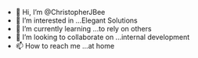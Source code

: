 - 👋 Hi, I’m @ChristopherJBee
- 👀 I’m interested in ...Elegant Solutions
- 🌱 I’m currently learning ...to rely on others
- 💞️ I’m looking to collaborate on ...internal development
- 📫 How to reach me ...at home

<!---
ChristopherJBee/ChristopherJBee is a ✨ special ✨ repository because its `README.md` (this file) appears on your GitHub profile.
You can click the Preview link to take a look at your changes.
--->
